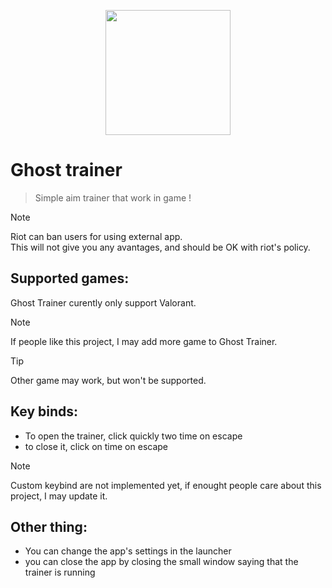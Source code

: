 <p align="center">
  <img height="200" src="https://github.com/tbvns/GhostTrainer/assets/69420062/f5d820bb-8116-46f0-b553-8712275567d0">
</p>

# Ghost trainer
> Simple aim trainer that work in game !

> [!Note]
> Riot can ban users for using external app. <br/>
> This will not give you any avantages, and should be OK with riot's policy.

## Supported games:
Ghost Trainer curently only support Valorant.

> [!Note]
> If people like this project, I may add more game to Ghost Trainer.

> [!Tip]
> Other game may work, but won't be supported.

## Key binds:
- To open the trainer, click quickly two time on escape
- to close it, click on time on escape
> [!Note]
> Custom keybind are not implemented yet, if enought people care about this project, I may update it.

## Other thing:
- You can change the app's settings in the launcher
- you can close the app by closing the small window saying that the trainer is running
